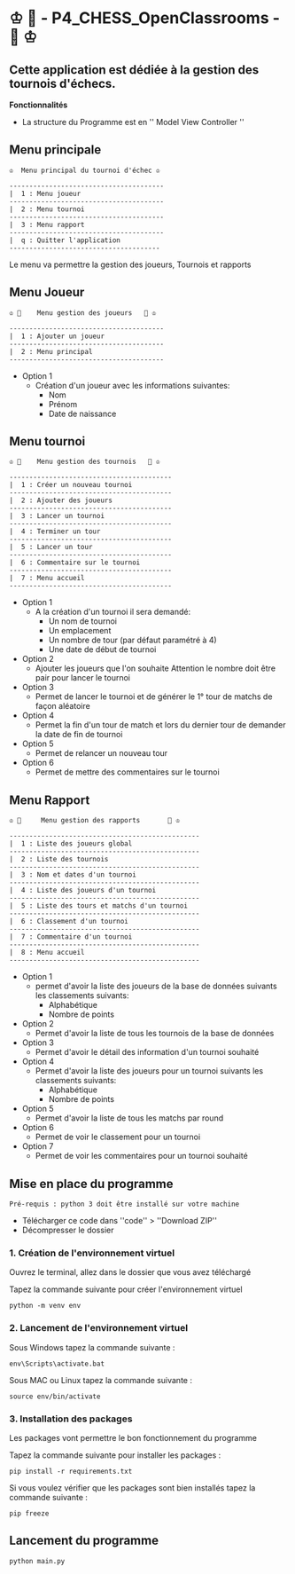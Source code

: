 # ♔ 🏁 - P4_CHESS_OpenClassrooms -  🏁 ♔

## Cette application est dédiée à la gestion des tournois d'échecs.

**Fonctionnalités** 

* La structure du Programme est en '' Model View Controller ''

## Menu principale

    ♔  Menu principal du tournoi d'échec ♔

    ---------------------------------------
    |  1 : Menu joueur
    ---------------------------------------
    |  2 : Menu tournoi
    ---------------------------------------
    |  3 : Menu rapport
    ---------------------------------------
    |  q : Quitter l'application
    --------------------------------------
    
Le menu va permettre la gestion des joueurs, Tournois et rapports 

## Menu Joueur

    ♔ 🏁    Menu gestion des joueurs   🏁 ♔

    ---------------------------------------
    |  1 : Ajouter un joueur
    ---------------------------------------
    |  2 : Menu principal
    ---------------------------------------

- Option 1
    - Création d'un joueur avec les informations suivantes:
        - Nom
        - Prénom
        - Date de naissance

## Menu tournoi

    ♔ 🏁    Menu gestion des tournois   🏁 ♔

    -----------------------------------------
    |  1 : Créer un nouveau tournoi
    -----------------------------------------
    |  2 : Ajouter des joueurs
    -----------------------------------------
    |  3 : Lancer un tournoi
    -----------------------------------------
    |  4 : Terminer un tour
    -----------------------------------------
    |  5 : Lancer un tour
    -----------------------------------------
    |  6 : Commentaire sur le tournoi
    -----------------------------------------
    |  7 : Menu accueil
    -----------------------------------------

- Option 1
    - A la création d'un tournoi il sera demandé:
        - Un nom de tournoi
        - Un emplacement
        - Un nombre de tour (par défaut paramétré à 4)
        - Une date de début de tournoi
- Option 2
    - Ajouter les joueurs que l'on souhaite
        Attention le nombre doit être pair pour lancer le tournoi
- Option 3
    - Permet de lancer le tournoi et de générer le 1° tour de matchs de façon aléatoire
- Option 4
    - Permet la fin d'un tour de match et lors du dernier tour de demander la date de fin de tournoi
- Option 5
    - Permet de relancer un nouveau tour
- Option 6
    - Permet de mettre des commentaires sur le tournoi
    

## Menu Rapport


    ♔ 🏁     Menu gestion des rapports       🏁 ♔ 

    ------------------------------------------------
    |  1 : Liste des joueurs global
    ------------------------------------------------
    |  2 : Liste des tournois
    ------------------------------------------------
    |  3 : Nom et dates d'un tournoi
    ------------------------------------------------
    |  4 : Liste des joueurs d'un tournoi
    ------------------------------------------------
    |  5 : Liste des tours et matchs d'un tournoi
    ------------------------------------------------
    |  6 : Classement d'un tournoi
    ------------------------------------------------
    |  7 : Commentaire d'un tournoi
    ------------------------------------------------
    |  8 : Menu accueil
    ------------------------------------------------

- Option 1
    - permet d'avoir la liste des joueurs de la base de données suivants les classements suivants:
        - Alphabétique
        - Nombre de points
- Option 2
    - Permet d'avoir la liste de tous les tournois de la base de données
- Option 3
    - Permet d'avoir le détail des information d'un tournoi souhaité
- Option 4
    - Permet d'avoir la liste des joueurs pour un tournoi suivants les classements suivants:
        - Alphabétique
        - Nombre de points 
- Option 5
    - Permet d'avoir la liste de tous les matchs par round
- Option 6
    - Permet de voir le classement pour un tournoi
- Option 7
    - Permet de voir les commentaires pour un tournoi souhaité


## Mise en place du programme

`Pré-requis : python 3 doit être installé sur votre machine`

- Télécharger ce code dans ''code'' > ''Download ZIP''
- Décompresser le dossier

### 1. Création de l'environnement virtuel

Ouvrez le terminal, allez dans le dossier que vous avez téléchargé

Tapez la commande suivante pour créer l'environnement virtuel

    python -m venv env

### 2. Lancement de l'environnement virtuel

Sous Windows tapez la commande suivante :

    env\Scripts\activate.bat

Sous MAC ou Linux tapez la commande suivante :

    source env/bin/activate

### 3. Installation des packages

Les packages vont permettre le bon fonctionnement du programme

Tapez la commande suivante pour installer les packages :

    pip install -r requirements.txt

Si vous voulez vérifier que les packages sont bien installés tapez la commande suivante :

    pip freeze


## Lancement du programme

    python main.py

